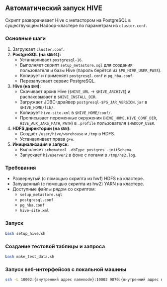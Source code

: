 ## Автоматический запуск HIVE

Скрипт разворачивает Hive с метастором на PostgreSQL в существующем Hadoop-кластере по параметрам из `cluster.conf`.

### Основные шаги
1. Загружает `cluster.conf`.  
2. **PostgreSQL (на `$DN01`):**
   - Устанавливает `postgresql-16`.  
   - Выполняет скрипт `setup_metastore.sql` для создания пользователя и базы Hive (пароль берётся из `$PG_HIVE_USER_PASS`).  
   - Копирует и применяет `postgresql.conf` и `pg_hba.conf`.  
   - Перезапускает сервис PostgreSQL.  
3. **Hive (на `$NN`):**
   - Скачивает архив Hive (`$HIVE_URL` → `$HIVE_ARCHIVE`) и распаковывает в `$HIVE_INSTALL_DIR`.  
   - Загружает JDBC-драйвер `postgresql-$PG_JAR_VERSION.jar` в `$HIVE_HOME/lib/`.  
   - Копирует `hive-site.xml` в `$HIVE_HOME/conf/`.  
   - Прописывает переменные окружения (`HIVE_HOME`, `HIVE_CONF_DIR`, `HIVE_AUX_JARS_PATH`, `PATH`) в `.profile` пользователя `$HADOOP_USER`.  
4. **HDFS директории (на `$NN`):**
   - Создаёт `/user/hive/warehouse` и `/tmp` в HDFS.  
   - Устанавливает права `g+w`.  
5. **Инициализация и запуск:**
   - Выполняет `schematool -dbType postgres -initSchema`.  
   - Запускает `hiveserver2` в фоне с логами в `/tmp/hs2.log`.

### Требования
- Развернутый (c помощью скрипта из hw1) HDFS на кластере.
- Запущенный (c помощью скрипта из hw2) YARN на кластере.
- Доступные файлы рядом со скриптом:  
  - `setup_metastore.sql`  
  - `postgresql.conf`  
  - `pg_hba.conf`  
  - `hive-site.xml`

### Запуск
```bash
bash setup_hive.sh
```

### Создание тестовой таблицы и запроса
```bash
bash make_test_data.sh
```

### Запуск веб-интерфейсов с локальной машины

```bash
ssh -L 10002:{внутренний адрес namenode}:10002 9870:{внутренний адрес namenode}:9870 -L 8088:{внутренний адрес namenode}:8088 -L 19888:{внутренний адрес namenode}:19888 team@{внешний адрес для входа}
```